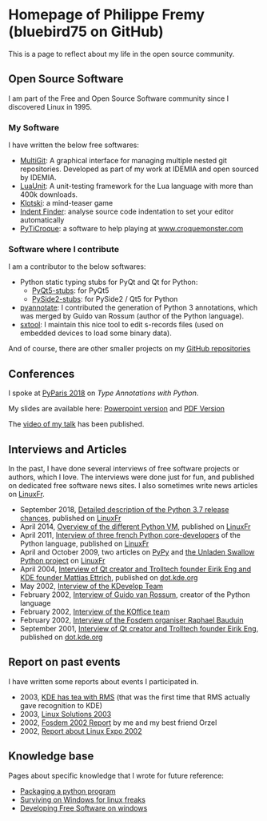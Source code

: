 # Homepage of Philippe Fremy (bluebird75 on GitHub)

This is a page to reflect about my life in the open source community.


## Open Source Software 

I am part of the Free and Open Source Software community since I discovered Linux in 1995.

### My Software

I have written the below free softwares:
* [MultiGit](https://github.com/idemia/multigit): A graphical interface for managing multiple nested git repositories. Developed as part of my work at IDEMIA and open sourced by IDEMIA.
* [LuaUnit](https://github.com/bluebird75/luaunit): A unit-testing framework for the Lua language with more than 400k downloads.
* [Klotski](http://www.freehackers.org/Klotski): a mind-teaser game
* [Indent Finder](http://www.freehackers.org/Indent_Finder): analyse source code indentation to set your editor automatically
* [PyTiCroque](http://www.freehackers.org/PyTiCroque): a software to help playing at www.croquemonster.com

### Software where I contribute

I am a contributor to the below softwares:
* Python static typing stubs for PyQt and Qt for Python:
  * [PyQt5-stubs](https://github.com/python-qt-tools/PyQt5-stubs): for PyQt5
  * [PySide2-stubs](https://github.com/python-qt-tools/PySide2-stubs): for PySide2 / Qt5 for Python
* [pyannotate](https://github.com/bluebird75/pyannotate): I contributed the generation of Python 3 annotations, which was merged by Guido van Rossum (author of the Python language).
* [sxtool](https://github.com/bluebird75/sxtool): I maintain this nice tool to edit s-records files (used on embedded devices to load some binary data).

And of course, there are other smaller projects on my [GitHub repositories](https://github.com/bluebird75?tab=repositories)


## Conferences
I spoke at [PyParis 2018](http://pyparis.org/talks.html) on *Type Annotations with Python*. 

My slides are available here: [Powerpoint version](https://github.com/bluebird75/whoiam/blob/master/PyParis_2018/Type%20Annotations%20PyParis%202018%20-%20v4.pptx?raw=true) and [PDF Version](https://github.com/bluebird75/whoiam/raw/master/PyParis_2018/Type%20Annotations%20PyParis%202018%20-%20v4%20for%20pdf.pdf)

The [video of my talk](https://www.youtube.com/watch?v=URP2e7hEUFw&list=PLzjFI0G5nSsry3cm_k1tPOi9SRaAXsZAt&index=6) has been published.

## Interviews and Articles 
In the past, I have done several interviews of free software projects or authors, which I love. The interviews were done just for fun, and published on dedicated  free software news sites. I also sometimes write news articles on [LinuxFr](http://linuxfr.org).

* September 2018, [Detailed description of the Python 3.7 release chances](https://linuxfr.org/news/sortie-de-python-3-7), published on [LinuxFr](https://linuxfr.org/)
* April 2014, [Overview of the different Python VM](https://linuxfr.org/news/un-projet-de-vm-python-chez-dropbox-et-etat-des-lieux-des-autres-vm), published on [LinuxFr](https://linuxfr.org/)
* April 2011, [Interview of three french Python core-developers](https://linuxfr.org/news/entretien-avec-les-d%C3%A9veloppeurs-python-francophones) of the Python language, published on [LinuxFr](http://linuxfr.org)
* April and October 2009, two articles on [PyPy](https://linuxfr.org/users/bluebird/journaux/des-nouvelles-de-pypy) and [the Unladen Swallow Python project](https://linuxfr.org/news/publication-de-unladen-swallow-2009q3) on [LinuxFr](http://linuxfr.org)
* April 2004, [Interview of Qt creator and Trolltech founder Eirik Eng and KDE founder Mattias Ettrich](http://dot.kde.org/2004/04/12/interview-trolltechs-eirik-eng-and-matthias-ettrich), published on [dot.kde.org](http://dot.kde.org)
* May 2002, [Interview of the KDevelop Team]([http://www.freehackers.org/KDevelop_Team_Interview,_2002](https://freehackers.org/meta/static/-/wikis/archives/KDevelop-Team-Interview-2002))
* February 2002, [Interview of Guido van Rossum]([http://www.freehackers.org/Fosdem_2002:_Guido_van_Rossum_interview](https://freehackers.org/meta/static/-/wikis/archives/Fosdem%202002%20Guido%20van%20Rossum%20interview)), creator of the Python language
* February 2002, [Interview of the KOffice team]([http://www.freehackers.org/Fosdem_2002:_Koffice_team_interview](https://freehackers.org/meta/static/-/wikis/archives/Fosdem%202002%20Koffice%20team%20interview))
* February 2002, [Interview of the Fosdem organiser Raphael Bauduin]([http://www.freehackers.org/Fosdem_2002:_Fosdem_organiser_interview](https://freehackers.org/meta/static/-/wikis/archives/Fosdem%202002%20Fosdem%20organiser%20interview))
* September 2001, [Interview of Qt creator and Trolltech founder Eirik Eng](http://dot.kde.org/2001/09/24/interview-trolltechs-president-eirik-eng), published on [dot.kde.org](http://dot.kde.org/)


## Report on past events ##
I have written some reports about events I participated in.

* 2003, [KDE has tea with RMS]([https://www.freehackers.org/KDE_has_tea_with_RMS](https://freehackers.org/meta/static/-/wikis/archives/KDE%20has%20tea%20with%20RMS)) (that was the first time that RMS actually gave recognition to KDE)
* 2003, [Linux Solutions 2003]([https://www.freehackers.org/Linux_Solutions_2003](https://freehackers.org/meta/static/-/wikis/archives/Linux%20Solutions%202003))
* 2002, [Fosdem 2002 Report]([https://www.freehackers.org/Fosdem_2002_Report](https://freehackers.org/meta/static/-/wikis/archives/Fosdem%202002%20Report)) by me and my best friend Orzel
* 2002, [Report about Linux Expo 2002]([https://www.freehackers.org/Linux_Expo_2002](https://freehackers.org/meta/static/-/wikis/archives/Linux%20Expo%202002))

## Knowledge base ##
Pages about specific knowledge that I wrote for future reference:
* [Packaging a python program](https://www.freehackers.org/Packaging_a_python_program)
* [Surviving on Windows for linux freaks](https://www.freehackers.org/Surviving_on_Windows)
* [Developing Free Software on windows](https://www.freehackers.org/Developing_Free_Software_on_windows)

